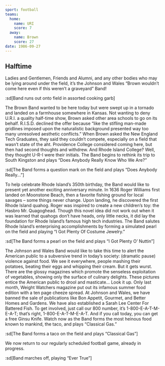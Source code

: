 ```yaml
---
sport: football
teams:
  home:
    name: URI
    score: 7
  away:
    name: Brown
    score: 27
date: 1986-09-27
---
```


## Halftime

Ladies and Gentlemen, Friends and Alumni, and any other bodies who may be lying around under the field, it’s the Johnson and Wales “Brown wouldn’t come here even if this weren’t a graveyard” Band!

:sd[Band runs out onto field in assorted cooking garb]

The Brown Band wanted to be here today but were swept up in a tornado and landed on a farmhouse somewhere in Kansas. Not wanting to deny U.R.I. a quality half-time show, Brown asked other area schools to go on its behalf. R.I.S.D. declined the offer because “like the stifling man-made gridlines imposed upon the naturalistic background presented way too many unresolved aesthetic conflicts.” When Brown asked the New England Tech Graduates, they said they couldn’t compete, especially on a field that wasn’t state of the aht. Providence College considered coming here, but then had second thoughts and withdrew. And Rhode Island College? Well, they thought U-R-I were their initials. The Band begins to rethink its trip to South Kingston and plays “Does Anybody Really Know Who We Are?”

:sd[The Band forms a question mark on the field and plays “Does Anybody Really...”]

To help celebrate Rhode Island’s 350th birthday, the Band would like to present yet another exciting anniversary minute. In 1636 Roger Williams first landed on Moonstone Beach, then a favorite fishing ground for local savages – some things never change. Upon landing, he discovered the first Rhode Island quahog. Roger was inspired to create a new children’s toy: the Hasbro Mr. Quagoghead. Though this novel idea did not work out when it was learned that quahogs don’t have heads, only little necks, it did lay the foundation for Rhode Island’s famous high tech industries. The Band salutes Rhode Island’s enterprising accomplishments by forming a simulated pearl on the field and playing “I Got Plenty Of Costume Jewelry.”

:sd[The Band forms a pearl on the field and plays “I Got Plenty O’ Nuttin”]

The Johnson and Wales Band would like to take this time to alert the American public to a subversive trend in today’s society: (dramatic pause) violence against food. We see it everywhere, people mashing their potatoes, beating their eggs and whipping their cream. But it gets wurst. There are the glossy magazines which promote the senseless exploitation of vegetables, showing only the surface of culinary delights. These pictures entice the American public to drool and masticate... Look it up. Only last month, Weight Watchers magazine put out its infamous summer food edition with a ten page cheeze spread. At Johnson and Wales, we have banned the sale of publications like Bon Appetit, Gourmet, and Better Homes and Gardens. We have also established a Sarah Lee Center For Battered Fish. To get involved, just call our 800 number, it’s 1-800-E-A-T-M-E-A-T; that’s right, 1-800-E-A-T-M-E-A-T. And if you call today, you can get a free Ginsu Knife. Watch now as the Band forms the most heinous food known to mankind, the taco, and plays “Classical Gas.”

:sd[The Band forms a taco on the field and plays “Classical Gas”]

We now return to our regularly scheduled football game, already in progress.

:sd[Band marches off, playing “Ever True”]
